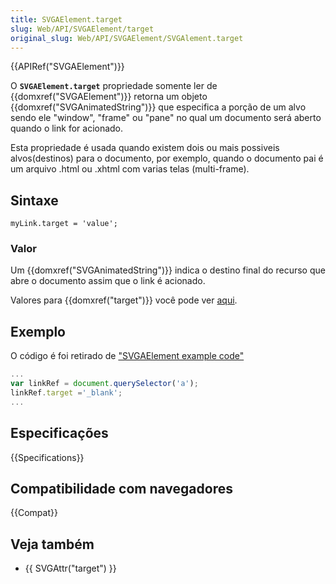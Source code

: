 ```yaml
---
title: SVGAElement.target
slug: Web/API/SVGAElement/target
original_slug: Web/API/SVGAElement/SVGAlement.target
---
```


{{APIRef("SVGAElement")}}

O **`SVGAElement.target`** propriedade somente ler de {{domxref("SVGAElement")}} retorna um objeto {{domxref("SVGAnimatedString")}} que especifica a porção de um alvo sendo ele "window", "frame" ou "pane" no qual um documento será aberto quando o link for acionado.

Esta propriedade é usada quando existem dois ou mais possiveis alvos(destinos) para o documento, por exemplo, quando o documento pai é um arquivo .html ou .xhtml com varias telas (multi-frame).

## Sintaxe

```
myLink.target = 'value';
```

### Valor

Um {{domxref("SVGAnimatedString")}} indica o destino final do recurso que abre o documento assim que o link é acionado.

Valores para {{domxref("target")}} você pode ver [aqui](https://www.w3.org/TR/2011/REC-SVG11-20110816/linking.html#AElementTargetAttribute).

## Exemplo

O código é foi retirado de ["SVGAElement example code"](/pt-BR/docs/Web/API/SVGAElement#Example)

```js
...
var linkRef = document.querySelector('a');
linkRef.target ='_blank';
...
```

## Especificações

{{Specifications}}

## Compatibilidade com navegadores

{{Compat}}

## Veja também

- {{ SVGAttr("target") }}
